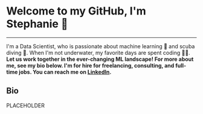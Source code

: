 # Welcome to my GitHub, I'm Stephanie 👋
---
I'm a Data Scientist, who is passionate about machine learning 🤖 and scuba diving 🤿.  When I'm not underwater, my favorite days are spent coding 👩‍💻.
<br>
<b>Let us work together in the ever-changing ML landscape!  For more about me, see my bio below.  I'm for hire for freelancing, consulting, and full-time jobs.  You can reach me on [LinkedIn](https://www.linkedin.com/in/stephanielangeland/).</b>

## Bio
PLACEHOLDER
